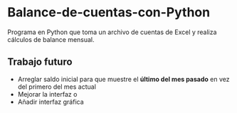 # Balance-de-cuentas-con-Python
Programa en Python que toma un archivo de cuentas de Excel y realiza cálculos de balance mensual.

## Trabajo futuro

- Arreglar saldo inicial para que muestre el **último del mes pasado** en vez del primero del mes actual
- Mejorar la interfaz o
- Añadir interfaz gráfica
